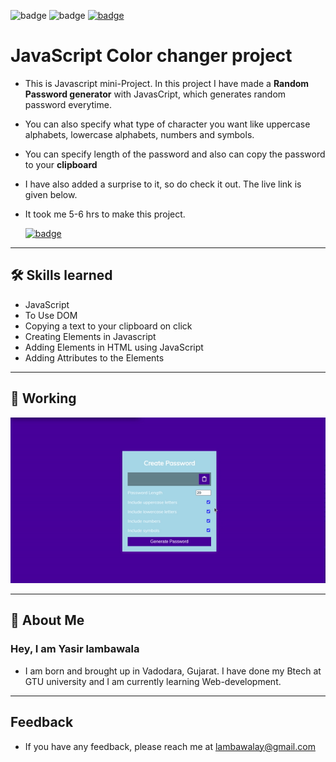 ![badge](https://img.shields.io/badge/MADE%20WITH-HTML,%20CSS%20&%20JS-blue)
![badge](https://img.shields.io/badge/TIME%20TAKEN-5%20to%206%20hrs-red)
[![badge](https://img.shields.io/badge/SEE%20DEMO%20-VISIT-green)](https://js-04passwordgenerator-project.netlify.app/)

# JavaScript Color changer project

- This is Javascript mini-Project. In this project I have made a **Random Password generator** with JavasCript, which generates random password everytime.

- You can also specify what type of character you want like uppercase alphabets, lowercase alphabets, numbers and symbols.

- You can specify length of the password and also can copy the password to your **clipboard**

- I have also added a surprise to it, so do check it out. The live link is given below.

- It took me 5-6 hrs to make this project.

  [![badge](https://img.shields.io/badge/LINK%20OF-PROJECT-purple)](https://js-04passwordgenerator-project.netlify.app/)

---

## 🛠 Skills learned

- JavaScript
- To Use DOM
- Copying a text to your clipboard on click
- Creating Elements in Javascript
- Adding Elements in HTML using JavaScript
- Adding Attributes to the Elements

---

## 🎥 Working

![Gif](./js_project5.gif)

---

## 🚀 About Me

### Hey, I am Yasir lambawala

- I am born and brought up in Vadodara, Gujarat. I have done my Btech at GTU university and I am currently learning Web-development.

---

## Feedback

- If you have any feedback, please reach me at lambawalay@gmail.com

